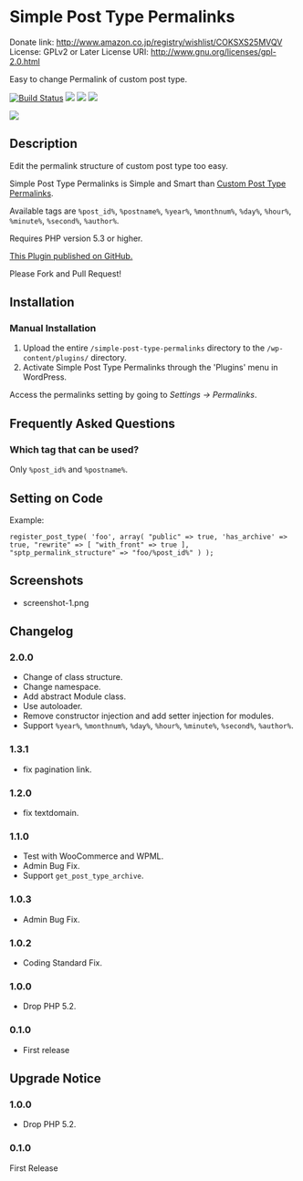 # Simple Post Type Permalinks
Donate link:       http://www.amazon.co.jp/registry/wishlist/COKSXS25MVQV
License:           GPLv2 or Later
License URI:       http://www.gnu.org/licenses/gpl-2.0.html

Easy to change Permalink of custom post type.


[![Build Status](https://travis-ci.org/torounit/simple-post-type-permalinks.svg)](https://travis-ci.org/torounit/simple-post-type-permalinks)
[![](https://img.shields.io/wordpress/plugin/dt/simple-post-type-permalinks.svg)](https://wordpress.org/plugins/simple-post-type-permalinks/)
[![](https://img.shields.io/wordpress/v/simple-post-type-permalinks.svg)](https://wordpress.org/plugins/simple-post-type-permalinks/)
[![](https://img.shields.io/wordpress/plugin/r/simple-post-type-permalinks.svg)](https://wordpress.org/plugins/simple-post-type-permalinks/)

[![](http://www.torounit.com/wp-content/uploads/2015/04/banner-1544x5001.png)](https://wordpress.org/plugins/simple-post-type-permalinks/)

## Description

Edit the permalink structure of custom post type too easy.

Simple Post Type Permalinks is Simple and Smart than [Custom Post Type Permalinks](https://wordpress.org/plugins/custom-post-type-permalinks/).

Available tags are `%post_id%`, `%postname%`, `%year%`, `%monthnum%`, `%day%`, `%hour%`, `%minute%`, `%second%`, `%author%`.

Requires PHP version 5.3 or higher.

[This Plugin published on GitHub.](https://github.com/torounit/simple-post-type-permalinks)

Please Fork and Pull Request!


## Installation

### Manual Installation

1. Upload the entire `/simple-post-type-permalinks` directory to the `/wp-content/plugins/` directory.
2. Activate Simple Post Type Permalinks through the 'Plugins' menu in WordPress.

Access the permalinks setting by going to *Settings -> Permalinks*.

## Frequently Asked Questions

### Which tag that can be used?

Only `%post_id%` and `%postname%`.


## Setting on Code


Example:

`
register_post_type( 'foo',
	array(
		"public" => true,
		'has_archive' => true,
		"rewrite" => [
			"with_front" => true
		],
		"sptp_permalink_structure" => "foo/%post_id%"
	)
);
`


## Screenshots

* screenshot-1.png

## Changelog

### 2.0.0

* Change of class structure.
* Change namespace.
* Add abstract Module class.
* Use autoloader.
* Remove constructor injection and add setter injection for modules.
* Support `%year%`, `%monthnum%`, `%day%`, `%hour%`, `%minute%`, `%second%`, `%author%`.

### 1.3.1

* fix pagination link.

### 1.2.0

* fix textdomain.

### 1.1.0

* Test with WooCommerce and WPML.
* Admin Bug Fix.
* Support `get_post_type_archive`.


### 1.0.3

* Admin Bug Fix.

### 1.0.2

* Coding Standard Fix.

### 1.0.0

* Drop PHP 5.2.

### 0.1.0

* First release

## Upgrade Notice

### 1.0.0

* Drop PHP 5.2.

### 0.1.0
First Release

